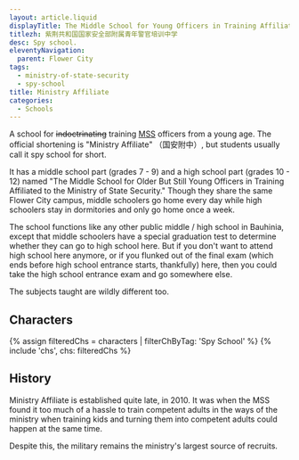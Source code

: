 ```yaml
---
layout: article.liquid
displayTitle: The Middle School for Young Officers in Training Affiliated to the Ministry of State Security of the Republic of Bauhinia
titlezh: 紫荆共和国国家安全部附属青年警官培训中学
desc: Spy school.
eleventyNavigation:
  parent: Flower City
tags:
  - ministry-of-state-security
  - spy-school
title: Ministry Affiliate
categories:
  - Schools
---
```


A school for ~~indoctrinating~~ training [MSS](/world/bauhinia/mss/) officers from a young age. The official shortening is "Ministry Affiliate" （国安附中）, but students usually call it spy school for short.

It has a middle school part (grades 7 - 9) and a high school part (grades 10 - 12) named "The Middle School for Older But Still Young Officers in Training Affiliated to the Ministry of State Security." Though they share the same Flower City campus, middle schoolers go home every day while high schoolers stay in dormitories and only go home once a week.

The school functions like any other public middle / high school in Bauhinia, except that middle schoolers have a special graduation test to determine whether they can go to high school here. But if you don't want to attend high school here anymore, or if you flunked out of the final exam (which ends before high school entrance starts, thankfully) here, then you could take the high school entrance exam and go somewhere else.

The subjects taught are wildly different too.

## Characters

<link rel="stylesheet" href="/css/characterspage.css">
{% assign filteredChs = characters | filterChByTag: 'Spy School' %}
{% include 'chs', chs: filteredChs %}

## History

Ministry Affiliate is established quite late, in 2010. It was when the MSS found it too much of a hassle to train competent adults in the ways of the ministry when training kids and turning them into competent adults could happen at the same time.

Despite this, the military remains the ministry's largest source of recruits.
